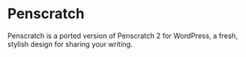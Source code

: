 # Penscratch
Penscratch is a ported version of Penscratch 2 for WordPress, a fresh, stylish design for sharing your writing.
